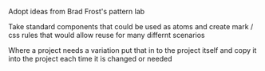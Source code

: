 

Adopt ideas from Brad Frost's pattern lab

Take standard components that could be used as atoms and create mark / css rules that would allow reuse for many differnt scenarios

Where a project needs a variation put that in to the project itself and copy it into the project each time it is changed or needed
